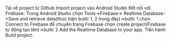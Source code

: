 Tải về project từ Github
Import project vào Android Studio
Kết nối với Firebase: Trong Android Studio chọn Tools->Firebase-> Realtime Database->Save and retrieve data(thực hiện bước 1, 2 trong đây)->bước 1 chọn Connect to Firebase để chuyển trang Firebase chọn create project(Firebase tự động tạo tên)->bước 2 Add the Realtime Database to your app.
Tiến hành Build project.
